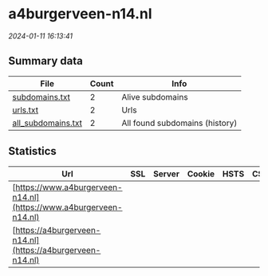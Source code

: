 # a4burgerveen-n14.nl
*2024-01-11 16:13:41*
## Summary data
| File       | Count | Info |
|------------|-------|------|
|[subdomains.txt](/data/a4burgerveen-n14.nl/subdomains.txt)|2|Alive subdomains|
|[urls.txt](/data/a4burgerveen-n14.nl/urls.txt)|2|Urls|
|[all_subdomains.txt](/data/a4burgerveen-n14.nl/all_subdomains.txt)|2|All found subdomains (history)|
## Statistics
| Url | SSL | Server | Cookie | HSTS | CSP | XFO | XXP | RP | Tech |Title |
|------------|-------|------|------|------|------|------|------|------|------|------|
|[https://www.a4burgerveen-n14.nl](https://www.a4burgerveen-n14.nl)| || | | | | | 3:white_check_mark: ||Document Moved|
|[https://a4burgerveen-n14.nl](https://a4burgerveen-n14.nl)| || | | | | | 3:white_check_mark: ||Document Moved|